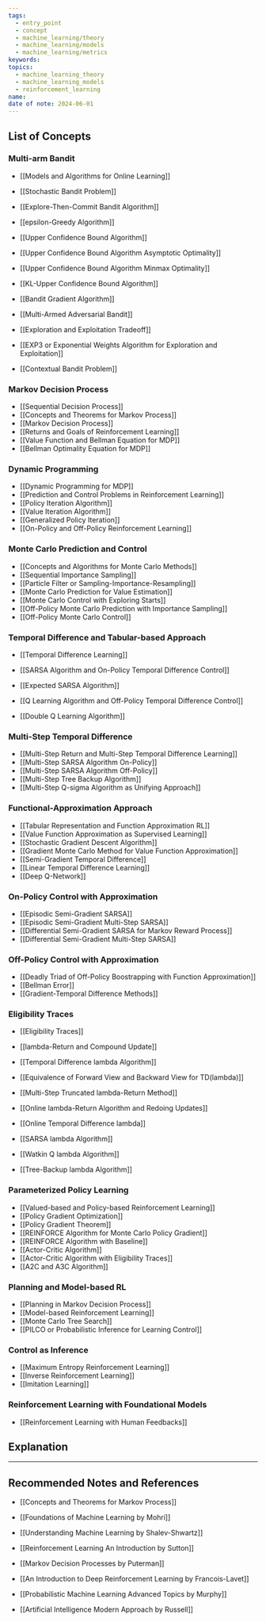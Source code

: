 ```yaml
---
tags:
  - entry_point
  - concept
  - machine_learning/theory
  - machine_learning/models
  - machine_learning/metrics
keywords: 
topics:
  - machine_learning_theory
  - machine_learning_models
  - reinforcement_learning
name: 
date of note: 2024-06-01
---
```


## List of Concepts

### Multi-arm Bandit

- [[Models and Algorithms for Online Learning]]

- [[Stochastic Bandit Problem]]
- [[Explore-Then-Commit Bandit Algorithm]]
- [[epsilon-Greedy Algorithm]]
- [[Upper Confidence Bound Algorithm]]
- [[Upper Confidence Bound Algorithm Asymptotic Optimality]]
- [[Upper Confidence Bound Algorithm Minmax Optimality]]
- [[KL-Upper Confidence Bound Algorithm]]
- [[Bandit Gradient Algorithm]]


- [[Multi-Armed Adversarial Bandit]]
- [[Exploration and Exploitation Tradeoff]]
- [[EXP3 or Exponential Weights Algorithm for Exploration and Exploitation]]


- [[Contextual Bandit Problem]]



### Markov Decision Process

- [[Sequential Decision Process]]
- [[Concepts and Theorems for Markov Process]]
- [[Markov Decision Process]]
- [[Returns and Goals of Reinforcement Learning]]
- [[Value Function and Bellman Equation for MDP]]
- [[Bellman Optimality Equation for MDP]]


### Dynamic Programming

- [[Dynamic Programming for MDP]]
- [[Prediction and Control Problems in Reinforcement Learning]]
- [[Policy Iteration Algorithm]]
- [[Value Iteration Algorithm]]
- [[Generalized Policy Iteration]]
- [[On-Policy and Off-Policy Reinforcement Learning]]


### Monte Carlo Prediction and Control

- [[Concepts and Algorithms for Monte Carlo Methods]]
- [[Sequential Importance Sampling]]
- [[Particle Filter or Sampling-Importance-Resampling]]
- [[Monte Carlo Prediction for Value Estimation]]
- [[Monte Carlo Control with Exploring Starts]]
- [[Off-Policy Monte Carlo Prediction with Importance Sampling]]
- [[Off-Policy Monte Carlo Control]]


### Temporal Difference and Tabular-based Approach 

- [[Temporal Difference Learning]]
- [[SARSA Algorithm and On-Policy Temporal Difference Control]]
- [[Expected SARSA Algorithm]]

- [[Q Learning Algorithm and Off-Policy Temporal Difference Control]]
- [[Double Q Learning Algorithm]]


### Multi-Step Temporal Difference

- [[Multi-Step Return and Multi-Step Temporal Difference Learning]]
- [[Multi-Step SARSA Algorithm On-Policy]]
- [[Multi-Step SARSA Algorithm Off-Policy]]
- [[Multi-Step Tree Backup Algorithm]]
- [[Multi-Step Q-sigma Algorithm as Unifying Approach]]


### Functional-Approximation Approach

- [[Tabular Representation and Function Approximation RL]]
- [[Value Function Approximation as Supervised Learning]]
- [[Stochastic Gradient Descent Algorithm]]
- [[Gradient Monte Carlo Method for Value Function Approximation]]
- [[Semi-Gradient Temporal Difference]]
- [[Linear Temporal Difference Learning]]
- [[Deep Q-Network]]


### On-Policy Control with Approximation

- [[Episodic Semi-Gradient SARSA]]
- [[Episodic Semi-Gradient Multi-Step SARSA]]
- [[Differential Semi-Gradient SARSA for Markov Reward Process]]
- [[Differential Semi-Gradient Multi-Step SARSA]]


### Off-Policy Control with Approximation

- [[Deadly Triad of Off-Policy Boostrapping with Function Approximation]]
- [[Bellman Error]]
- [[Gradient-Temporal Difference Methods]]


### Eligibility Traces

- [[Eligibility Traces]]
- [[lambda-Return and Compound Update]]
- [[Temporal Difference lambda Algorithm]]
- [[Equivalence of Forward View and Backward View for TD(lambda)]]

- [[Multi-Step Truncated lambda-Return Method]]
- [[Online lambda-Return Algorithm and Redoing Updates]] 
- [[Online Temporal Difference lambda]]

- [[SARSA lambda Algorithm]]
- [[Watkin Q lambda Algorithm]]
- [[Tree-Backup lambda Algorithm]]


### Parameterized Policy Learning

- [[Valued-based and Policy-based Reinforcement Learning]]
- [[Policy Gradient Optimization]]
- [[Policy Gradient Theorem]]
- [[REINFORCE Algorithm for Monte Carlo Policy Gradient]]
- [[REINFORCE Algorithm with Baseline]]
- [[Actor-Critic Algorithm]]
- [[Actor-Critic Algorithm with Eligibility Traces]]
- [[A2C and A3C Algorithm]]


### Planning and Model-based RL

- [[Planning in Markov Decision Process]]
- [[Model-based Reinforcement Learning]]
- [[Monte Carlo Tree Search]]
- [[PILCO or Probabilistic Inference for Learning Control]]




### Control as Inference

- [[Maximum Entropy Reinforcement Learning]]
- [[Inverse Reinforcement Learning]]
- [[Imitation Learning]]

### Reinforcement Learning with Foundational Models

- [[Reinforcement Learning with Human Feedbacks]]



## Explanation





-----------
##  Recommended Notes and References

- [[Concepts and Theorems for Markov Process]]



- [[Foundations of Machine Learning by Mohri]]
- [[Understanding Machine Learning by Shalev-Shwartz]]
- [[Reinforcement Learning An Introduction by Sutton]]
- [[Markov Decision Processes by Puterman]]
- [[An Introduction to Deep Reinforcement Learning by Francois-Lavet]]
- [[Probabilistic Machine Learning Advanced Topics by Murphy]]

- [[Artificial Intelligence Modern Approach by Russell]]
